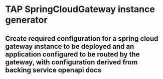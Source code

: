 # TAP SpringCloudGateway instance generator

## Create required configuration for a spring cloud gateway instance to be deployed and an application configured to be routed by the gateway, with configuration derived from backing service openapi docs 

